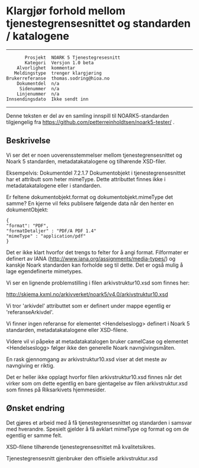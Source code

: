 Klargjør forhold mellom tjenestegrensesnittet og standarden / katalogene
========================================================================

 ------------------  ---------------------------------
           Prosjekt  NOARK 5 Tjenestegresesnitt
           Kategori  Versjon 1.0 beta
        Alvorlighet  kommentar
       Meldingstype  trenger klargjøring
    Brukerreferanse  thomas.sodring@hioa.no
        Dokumentdel  n/a
         Sidenummer  n/a
        Linjenummer  n/a
    Innsendingsdato  Ikke sendt inn
 ------------------  ---------------------------------

Denne teksten er del av en samling innspill til NOARK5-standarden
tilgjengelig fra https://github.com/petterreinholdtsen/noark5-tester/ .

Beskrivelse
-----------
Vi ser det er noen uoverensstemmelser mellom tjenestegrensesnittet og Noark 5
standarden, metadatakatalogene og tilhørende XSD-filer.

Eksempelvis:
Dokumentdel 7.2.1.7 Dokumentobjekt i tjenestegrensesnittet har et attributt 
som heter mimeType. Dette attributtet finnes ikke i metadatakatalogene eller
 i standarden.

Er feltene dokumentobjekt.format og dokumentobjekt.mimeType det samme? En 
kjerne vil feks publisere følgende data når den henter en 
dokumentObjekt:

```
{
"format": "PDF",
"formatDetaljer" : "PDF/A PDF 1.4"
"mimeType" : "application/pdf"
}
```
Det er ikke klart hvorfor det trengs to felter for å angi format.
Filformater er definert av IANA (http://www.iana.org/assignments/media-types/)
og kanskje Noark standarden kan forholde seg til dette. Det er også
mulig å lage egendefinerte mimetypes.

Vi ser en lignende problemstilling i filen arkivstruktur10.xsd som finnes her:

 http://skjema.kxml.no/arkivverket/noark5/v4.0/arkivstruktur10.xsd

Vi tror 'arkivdel' attributtet som er definert under mappe egentlig er 
'referanseArkivdel'.

Vi finner ingen referanse for elementet &lt;Hendelseslogg&gt; definert i Noark 5 
standarden, metadatakatalogene eller XSD-filene.

Videre vil vi påpeke at metadatakatalogen bruker camelCase og elementet 
&lt;Hendelseslogg&gt; følger ikke den generelle Noark navngivingsmåten. 

En rask gjennomgang av arkivstruktur10.xsd viser at det meste av navngiving er 
riktig.

Det er heller ikke opplagt hvorfor filen arkivstruktur10.xsd finnes når det virker 
som om dette egentlig en bare gjentagelse av filen arkivstruktur.xsd som finnes på
Riksarkivets hjemmesider. 

Ønsket endring
--------------
Det gjøres et arbeid med å få tjenestegrensesnittet og standarden i samsvar
 med hverandre. Spesielt gjelder å få avklart mimeType og format og om de 
egentlig er samme felt.

XSD-filene tilhørende tjenestegrensesnittet må kvalitetsikres.

Tjenestegrensesnitt gjenbruker den offisielle arkivstruktur.xsd
